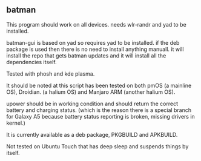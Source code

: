 ## batman
This program should work on all devices. needs wlr-randr and yad to be installed.

batman-gui is based on yad so requires yad to be installed. if the deb package is used then there is no need to install anything manuall. it will install the repo that gets batman updates and it will install all the dependencies itself.

Tested with phosh and kde plasma.

It should be noted at this script has been tested on both pmOS (a mainline OS), Droidian. (a halium OS) and Manjaro ARM (another halium OS).

upower should be in working condition and should return the correct battery and charging status. (which is the reason there is a special branch for Galaxy A5 because battery status reporting is broken, missing drivers in kernel.)

It is currently available as a deb package, PKGBUILD and APKBUILD.

Not tested on Ubuntu Touch that has deep sleep and suspends things by itself.

